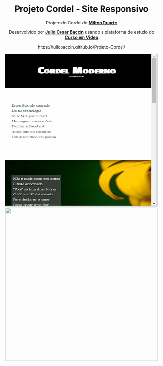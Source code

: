 <h1 align="center">Projeto Cordel - Site Responsivo</h1>

<p align="center">
 Projeto do Cordel de <a target="_blank" rel="external" href="https://www.recantodasletras.com.br/poesias/3186743"><strong>Milton Duarte</strong></a>
</p>

 <p align="center">
 Desenvolvido por <a target="_blank" rel="external" href="https://github.com/juliobaccin/"><strong>Julio Cesar Baccin</strong></a> usando a plataforma de estudo do <a target="_blank" rel="external" href="https://www.cursoemvideo.com/"><strong>Curso em Video</strong></a>
<p>

<p align="center">https://juliobaccin.github.io/Projeto-Cordel/<p>

<div align="center">
<img width="500" height="500" src="https://github.com/juliobaccin/Projeto-Cordel/blob/main/apresenta%C3%A7%C3%A3o%20site.gif"><img align="rigth" width="500" height="500" src="https://user-images.githubusercontent.com/101740786/159775856-0a774a67-a233-4ba2-b801-e16556ee3784.png">
</div>
